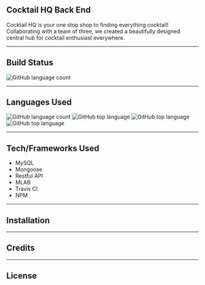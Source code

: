 ## Cocktail HQ Back End
Cocktail HQ is your one stop shop to finding everything cocktail! Collaborating with a team of three, we created a beautifully designed central hub for cocktail enthusiast everywhere.

---

## Build Status
![GitHub language count](https://img.shields.io/badge/build-passing-brightgreen)

---

## Languages Used
![GitHub language count](https://img.shields.io/github/languages/count/lrmccann/Cocktail-HQ-FE?color=lime%20green%20&style=plastic)       ![GitHub top language](https://img.shields.io/github/languages/top/lrmccann/COCKTAIL-HQ-FE?color=red&style=plastic)       ![GitHub top language](https://img.shields.io/badge/HTML-14.8%25-purple)       ![GitHub top language](https://img.shields.io/badge/Javascript-41.9%25-yellow)

--- 

## Tech/Frameworks Used
- MySQL
- Mongoose
- Restful API
- MLAB
- Travis CI
- NPM

---

## Installation

---

## Credits

---

## License






